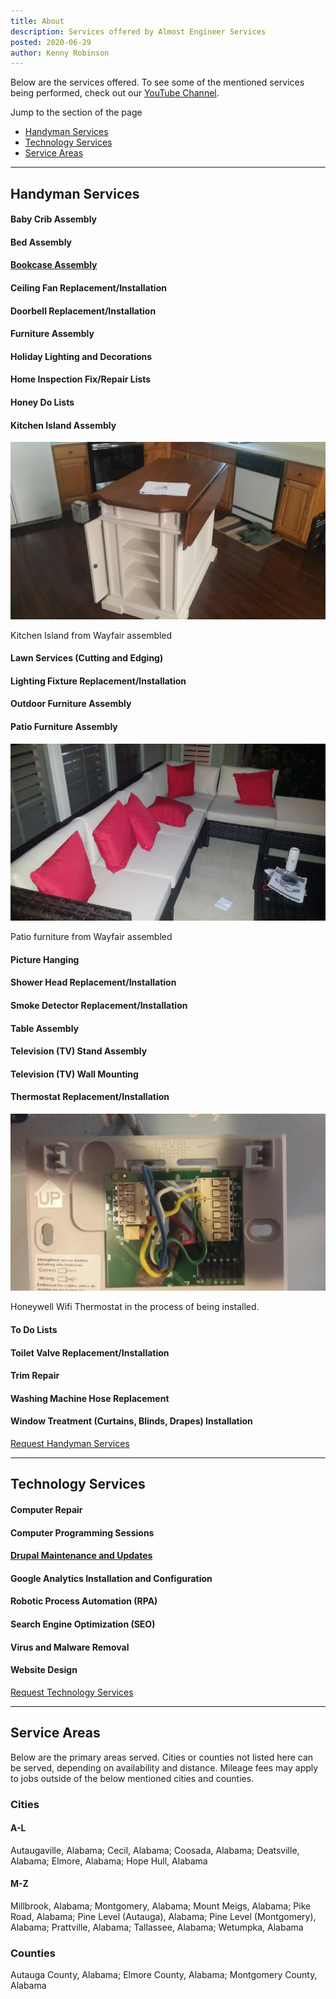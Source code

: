 ```yaml
---
title: About
description: Services offered by Almost Engineer Services
posted: 2020-06-29
author: Kenny Robinson
---
```


Below are the services offered. To see some of the mentioned services being performed, check out our
<a href="https://www.youtube.com/channel/UC4HCouBLtXD1j1U_17aBqig?sub_confirmation=1"
    target="_blank">YouTube Channel</a>.

Jump to the section of the page

- [Handyman Services](#handyman-services)
- [Technology Services](#technology-services)
- [Service Areas](#service-areas)

--- 

## Handyman Services

#### Baby Crib Assembly
#### Bed Assembly
#### [Bookcase Assembly](/blog/2019.07.30-reinforce-bookcase-with-plywood)
#### Ceiling Fan Replacement/Installation
#### Doorbell Replacement/Installation
#### Furniture Assembly
#### Holiday Lighting and Decorations
#### Home Inspection Fix/Repair Lists
#### Honey Do Lists
#### Kitchen Island Assembly

![Kitchen Island from Wayfair assembled](/images/kitchenisland.jpg)

Kitchen Island from Wayfair assembled

#### Lawn Services (Cutting and Edging)
#### Lighting Fixture Replacement/Installation
#### Outdoor Furniture Assembly
#### Patio Furniture Assembly

![Patio furniture from Wayfair assembled](/images/patiofurniture.jpg)

Patio furniture from Wayfair assembled

#### Picture Hanging
#### Shower Head Replacement/Installation
#### Smoke Detector Replacement/Installation
#### Table Assembly
#### Television (TV) Stand Assembly
#### Television (TV) Wall Mounting
#### Thermostat Replacement/Installation

![Honeywell Wifi Thermostat in the process of being installed.](/images/thermostat.jpg)

Honeywell Wifi Thermostat in the process of being installed.

#### To Do Lists
#### Toilet Valve Replacement/Installation
#### Trim Repair
#### Washing Machine Hose Replacement
#### Window Treatment (Curtains, Blinds, Drapes) Installation

[Request Handyman Services](/contact#requestservice)

---

## Technology Services

#### Computer Repair
#### Computer Programming Sessions
#### <a href="https://www.youtube.com/watch?v=DjtIx1my2eE" target="_blank">Drupal Maintenance and Updates</a>
#### Google Analytics Installation and Configuration
#### Robotic Process Automation (RPA)
#### Search Engine Optimization (SEO)
#### Virus and Malware Removal
#### Website Design

[Request Technology Services](/contact#requestservice)

---

## Service Areas

Below are the primary areas served. Cities or counties not listed here can be served, depending
on availability and distance. Mileage fees may apply to jobs outside of the below mentioned
cities and counties.

### Cities

#### A-L

Autaugaville, Alabama;
Cecil, Alabama;
Coosada, Alabama;
Deatsville, Alabama;
Elmore, Alabama;
Hope Hull, Alabama

#### M-Z

Millbrook, Alabama;
Montgomery, Alabama;
Mount Meigs, Alabama;
Pike Road, Alabama;
Pine Level (Autauga), Alabama;
Pine Level (Montgomery), Alabama;
Prattville, Alabama;
Tallassee, Alabama;
Wetumpka, Alabama

### Counties

Autauga County, Alabama;
Elmore County, Alabama;
Montgomery County, Alabama
